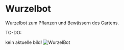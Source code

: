# Wurzelbot

Wurzelbot zum Pflanzen und Bewässern des Gartens.

TO-DO: 


kein aktuelle bild!
![WurzelBot](https://user-images.githubusercontent.com/20355730/201538575-eab519de-c8e7-4c4e-aa76-4d7504e06d6c.png)
